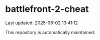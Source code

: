 # battlefront-2-cheat

Last updated: 2025-06-02 13:41:12

This repository is automatically maintained.
